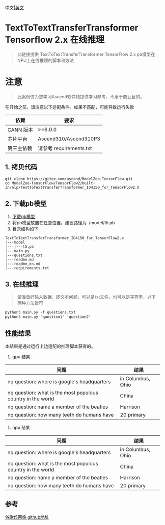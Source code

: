 中文|[英文](readme_en.md)

# TextToTextTransferTransformer Tensorflow 2.x 在线推理
> 此链接提供 TextToTextTransferTransformer TensorFlow 2.x pb模型在NPU上在线推理的脚本和方法

# 注意
> 此案例仅为您学习Ascend软件栈提供学习参考，不用于商业目的。

在开始之前，请注意以下适配条件。如果不匹配，可能导致运行失败

|依赖|要求|
|---|---|
|CANN 版本|>=6.0.0|
|芯片平台|Ascend310/Ascend310P3|
|第三主依赖|请参考 requirements.txt|

## 1. 拷贝代码

```shell
git clone https://gitee.com/ascend/ModelZoo-TensorFlow.git
cd ModelZoo-TensorFlow/TensorFlow2/built-in/nlp/TextToTextTransferTransformer_ID4150_for_TensorFlow2.X
```

## 2. 下载pb模型
1. [下载pb模型](https://ascend-repo-modelzoo.obs.cn-east-2.myhuaweicloud.com/model/2022-12-12_tf/t5_tf2_online_inference/t5.pb)
2. 将pb模型放置在任意位置，建议路径为 ./model/t5.pb
3. 目录结构如下
```
TextToTextTransferTransformer_ID4150_for_TensorFlow2.x
|---model
|---|---t5.pb
|---main.py
|---questions.txt
|---readme.md
|---readme_en.md
|---requirements.txt
```

## 3. 在线推理

> 请准备好输入数据，即文本问题，可以是txt文件，也可以是字符串，以下两种方法皆可

```python3.7
python3 main.py -f questions.txt
python3 main.py 'question1' 'question2'
```

## 性能结果
本结果是通过运行上边适配的推理脚本获得的。

1. gpu 结果

|问题|结果|
|---|---|
|nq question: where is google's headquarters|in Columbus, Ohio|
|nq question: what is the most populous country in the world|China|
|nq question: name a member of the beatles|Harrison|
|nq question: how many teeth do humans have|20 primary|

1. npu 结果

|问题|结果|
|---|---|
|nq question: where is google's headquarters|in Columbus, Ohio|
|nq question: what is the most populous country in the world|China|
|nq question: name a member of the beatles|Harrison|
|nq question: how many teeth do humans have|20 primary|


## 参考
[谷歌t5网络 github地址](https://github.com/google-research/text-to-text-transfer-transformer)


